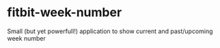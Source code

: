 # fitbit-week-number
Small (but yet powerfull!) application to show current and past/upcoming week number
